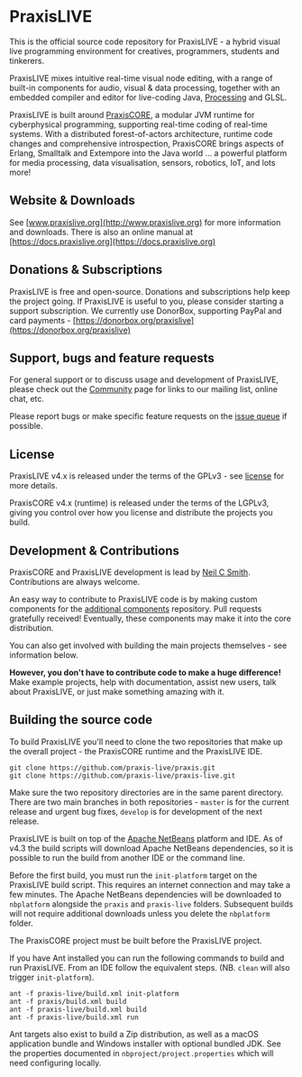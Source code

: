 # PraxisLIVE

This is the official source code repository for PraxisLIVE - a hybrid visual live programming environment for creatives, programmers, students and tinkerers.

PraxisLIVE mixes intuitive real-time visual node editing, with a range of built-in components for audio, visual & data processing, together with an embedded compiler and editor for live-coding Java, [Processing](https://processing.org/) and GLSL.

PraxisLIVE is built around [PraxisCORE](https://www.praxislive.org/core/), a modular JVM runtime for cyberphysical programming, supporting real-time coding of real-time systems. With a distributed forest-of-actors architecture, runtime code changes and comprehensive introspection, PraxisCORE brings aspects of Erlang, Smalltalk and Extempore into the Java world ... a powerful platform for media processing, data visualisation, sensors, robotics, IoT, and lots more! 

## Website & Downloads

See [www.praxislive.org](http://www.praxislive.org) for more information and downloads. There is also an online manual at [https://docs.praxislive.org](https://docs.praxislive.org)

## Donations & Subscriptions

PraxisLIVE is free and open-source. Donations and subscriptions help keep the project going. If PraxisLIVE is useful to you, please consider starting a support subscription. We currently use DonorBox, supporting PayPal and card payments - [https://donorbox.org/praxislive](https://donorbox.org/praxislive)

## Support, bugs and feature requests

For general support or to discuss usage and development of PraxisLIVE, please check out the [Community](https://www.praxislive.org/community/) page for links to our mailing list, online chat, etc.

Please report bugs or make specific feature requests on the [issue queue](https://github.com/praxis-live/support/issues) if possible.

## License

PraxisLIVE v4.x is released under the terms of the GPLv3 - see [license](LICENSE.md) for more details.

PraxisCORE v4.x (runtime) is released under the terms of the LGPLv3, giving you control over how you license and distribute the projects you build.

## Development & Contributions

PraxisCORE and PraxisLIVE development is lead by [Neil C Smith](https://www.neilcsmith.net/). Contributions are always welcome.

An easy way to contribute to PraxisLIVE code is by making custom components for the [additional components](https://github.com/praxis-live/pxg) repository. Pull requests gratefully received! Eventually, these components may make it into the core distribution.

You can also get involved with building the main projects themselves - see information below.

**However, you don't have to contribute code to make a huge difference!** Make example projects, help with documentation, assist new users, talk about PraxisLIVE, or just make something amazing with it.

## Building the source code

To build PraxisLIVE you'll need to clone the two repositories that make up the overall project - the PraxisCORE runtime and the PraxisLIVE IDE.

```
git clone https://github.com/praxis-live/praxis.git
git clone https://github.com/praxis-live/praxis-live.git

```

Make sure the two repository directories are in the same parent directory. There are two main branches in both repositories - `master` is for the current release and urgent bug fixes, `develop` is for development of the next release.

PraxisLIVE is built on top of the [Apache NetBeans](https://netbeans.apache.org/) platform and IDE. As of v4.3 the build scripts will download Apache NetBeans dependencies, so it is possible to run the build from another IDE or the command line.

Before the first build, you must run the `init-platform` target on the PraxisLIVE build script. This requires an internet connection and may take a few minutes. The Apache NetBeans dependencies will be downloaded to `nbplatform` alongside the `praxis` and `praxis-live` folders. Subsequent builds will not require additional downloads unless you delete the `nbplatform` folder.

The PraxisCORE project must be built before the PraxisLIVE project.

If you have Ant installed you can run the following commands to build and run PraxisLIVE. From an IDE follow the equivalent steps. (NB. `clean` will also trigger `init-platform`).

```
ant -f praxis-live/build.xml init-platform
ant -f praxis/build.xml build
ant -f praxis-live/build.xml build
ant -f praxis-live/build.xml run
```

Ant targets also exist to build a Zip distribution, as well as a macOS application bundle and Windows installer with optional bundled JDK. See the properties documented in `nbproject/project.properties` which will need configuring locally.